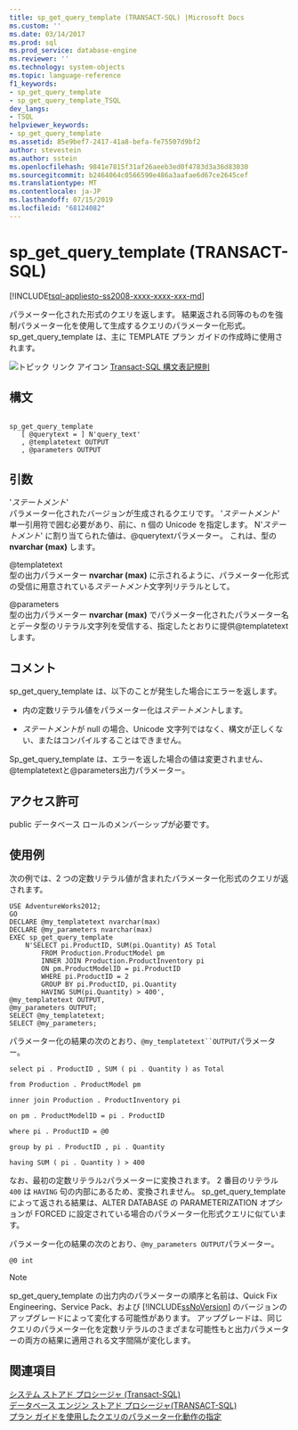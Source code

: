 ```yaml
---
title: sp_get_query_template (TRANSACT-SQL) |Microsoft Docs
ms.custom: ''
ms.date: 03/14/2017
ms.prod: sql
ms.prod_service: database-engine
ms.reviewer: ''
ms.technology: system-objects
ms.topic: language-reference
f1_keywords:
- sp_get_query_template
- sp_get_query_template_TSQL
dev_langs:
- TSQL
helpviewer_keywords:
- sp_get_query_template
ms.assetid: 85e9bef7-2417-41a8-befa-fe75507d9bf2
author: stevestein
ms.author: sstein
ms.openlocfilehash: 9841e7815f31af26aeeb3ed0f4783d3a36d83030
ms.sourcegitcommit: b2464064c0566590e486a3aafae6d67ce2645cef
ms.translationtype: MT
ms.contentlocale: ja-JP
ms.lasthandoff: 07/15/2019
ms.locfileid: "68124082"
---
```

# <a name="spgetquerytemplate-transact-sql"></a>sp_get_query_template (TRANSACT-SQL)
[!INCLUDE[tsql-appliesto-ss2008-xxxx-xxxx-xxx-md](../../includes/tsql-appliesto-ss2008-xxxx-xxxx-xxx-md.md)]

  パラメーター化された形式のクエリを返します。 結果返される同等のものを強制パラメーター化を使用して生成するクエリのパラメーター化形式。 sp_get_query_template は、主に TEMPLATE プラン ガイドの作成時に使用されます。  
  
 ![トピック リンク アイコン](../../database-engine/configure-windows/media/topic-link.gif "トピック リンク アイコン") [Transact-SQL 構文表記規則](../../t-sql/language-elements/transact-sql-syntax-conventions-transact-sql.md)  
  
## <a name="syntax"></a>構文  
  
```  
  
sp_get_query_template  
   [ @querytext = ] N'query_text'  
   , @templatetext OUTPUT   
   , @parameters OUTPUT   
```  
  
## <a name="arguments"></a>引数  
 '*ステートメント*'  
 パラメーター化されたバージョンが生成されるクエリです。 '*ステートメント*' 単一引用符で囲む必要があり、前に、n 個の Unicode を指定します。 N'*ステートメント*' に割り当てられた値は、@querytextパラメーター。 これは、型の**nvarchar (max)** します。  
  
 @templatetext  
 型の出力パラメーター **nvarchar (max)** に示されるように、パラメーター化形式の受信に用意されている*ステートメント*文字列リテラルとして。  
  
 @parameters  
 型の出力パラメーター **nvarchar (max)** でパラメーター化されたパラメーター名とデータ型のリテラル文字列を受信する、指定したとおりに提供@templatetextします。  
  
## <a name="remarks"></a>コメント  
 sp_get_query_template は、以下のことが発生した場合にエラーを返します。  
  
-   内の定数リテラル値をパラメーター化は*ステートメント*します。  
  
-   *ステートメント*が null の場合、Unicode 文字列ではなく、構文が正しくない、またはコンパイルすることはできません。  
  
 Sp_get_query_template は、エラーを返した場合の値は変更されません、@templatetextと@parameters出力パラメーター。  
  
## <a name="permissions"></a>アクセス許可  
 public データベース ロールのメンバーシップが必要です。  
  
## <a name="examples"></a>使用例  
 次の例では、2 つの定数リテラル値が含まれたパラメーター化形式のクエリが返されます。  
  
```  
USE AdventureWorks2012;  
GO  
DECLARE @my_templatetext nvarchar(max)  
DECLARE @my_parameters nvarchar(max)  
EXEC sp_get_query_template   
    N'SELECT pi.ProductID, SUM(pi.Quantity) AS Total  
        FROM Production.ProductModel pm   
        INNER JOIN Production.ProductInventory pi  
        ON pm.ProductModelID = pi.ProductID  
        WHERE pi.ProductID = 2  
        GROUP BY pi.ProductID, pi.Quantity  
        HAVING SUM(pi.Quantity) > 400',  
@my_templatetext OUTPUT,  
@my_parameters OUTPUT;  
SELECT @my_templatetext;  
SELECT @my_parameters;  
```  
  
 パラメーター化の結果の次のとおり、`@my_templatetext``OUTPUT`パラメーター。  
  
 `select pi . ProductID , SUM ( pi . Quantity ) as Total`  
  
 `from Production . ProductModel pm`  
  
 `inner join Production . ProductInventory pi`  
  
 `on pm . ProductModelID = pi . ProductID`  
  
 `where pi . ProductID = @0`  
  
 `group by pi . ProductID , pi . Quantity`  
  
 `having SUM ( pi . Quantity ) > 400`  
  
 なお、最初の定数リテラル`2`パラメーターに変換されます。 2 番目のリテラル `400` は `HAVING` 句の内部にあるため、変換されません。 sp_get_query_template によって返される結果は、ALTER DATABASE の PARAMETERIZATION オプションが FORCED に設定されている場合のパラメーター化形式クエリに似ています。  
  
 パラメーター化の結果の次のとおり、`@my_parameters OUTPUT`パラメーター。  
  
```  
@0 int  
```  
  
> [!NOTE]  
>  sp_get_query_template の出力内のパラメーターの順序と名前は、Quick Fix Engineering、Service Pack、および [!INCLUDE[ssNoVersion](../../includes/ssnoversion-md.md)] のバージョンのアップグレードによって変化する可能性があります。 アップグレードは、同じクエリのパラメーター化を定数リテラルのさまざまな可能性もと出力パラメーターの両方の結果に適用される文字間隔が変化します。  
  
## <a name="see-also"></a>関連項目  
 [システム ストアド プロシージャ &#40;Transact-SQL&#41;](../../relational-databases/system-stored-procedures/system-stored-procedures-transact-sql.md)   
 [データベース エンジン ストアド プロシージャ&#40;TRANSACT-SQL&#41;](../../relational-databases/system-stored-procedures/database-engine-stored-procedures-transact-sql.md)   
 [プラン ガイドを使用したクエリのパラメーター化動作の指定](../../relational-databases/performance/specify-query-parameterization-behavior-by-using-plan-guides.md)  
  
  
